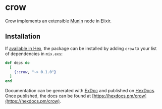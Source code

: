 # crow
Crow implements an extensible [Munin](http://munin-monitoring.org/) node in
Elixir.

## Installation

If [available in Hex](https://hex.pm/docs/publish), the package can be installed
by adding `crow` to your list of dependencies in `mix.exs`:

```elixir
def deps do
  [
    {:crow, "~> 0.1.0"}
  ]
end
```

Documentation can be generated with [ExDoc](https://github.com/elixir-lang/ex_doc)
and published on [HexDocs](https://hexdocs.pm). Once published, the docs can
be found at [https://hexdocs.pm/crow](https://hexdocs.pm/crow).


<!-- vim: set textwidth=80 sw=2 ts=2: -->
